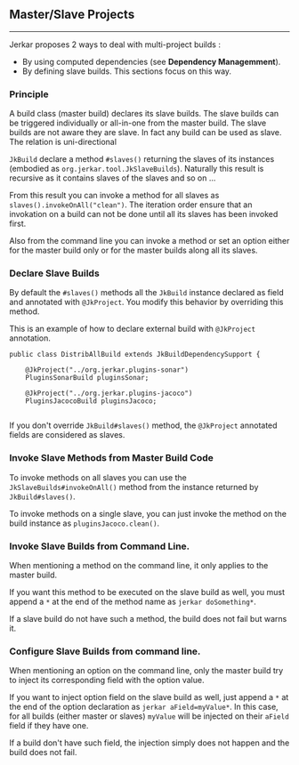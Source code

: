 ## Master/Slave Projects
-------------------------

Jerkar proposes 2 ways to deal with multi-project builds : 

* By using computed dependencies (see <strong>Dependency Managemment</strong>).
* By defining slave builds. This sections focus on this way.

### Principle

A build class (master build) declares its slave builds. The slave builds can be triggered individually or all-in-one from the master build.
The slave builds are not aware they are slave. In fact any build can be used as slave. The relation is uni-directional 

`JkBuild` declare a method `#slaves()` returning the slaves of its instances (embodied as `org.jerkar.tool.JkSlaveBuilds`). Naturally this result is recursive as it contains 
slaves of the slaves and so on ...

From this result you can invoke a method for all slaves as `slaves().invokeOnAll("clean")`. The iteration order ensure that an invokation on a build can not be done until all its slaves has been invoked first.  

Also from the command line you can invoke a method or set an option either for the master build only or for the master builds along all its slaves.

### Declare Slave Builds

By default the `#slaves()` methods all the `JkBuild` instance declared as field and annotated with `@JkProject`. You modify this behavior by overriding this method.

This is an example of how to declare external build with `@JkProject` annotation.

```
public class DistribAllBuild extends JkBuildDependencySupport {
	
	@JkProject("../org.jerkar.plugins-sonar")
	PluginsSonarBuild pluginsSonar;
	
	@JkProject("../org.jerkar.plugins-jacoco")
	PluginsJacocoBuild pluginsJacoco;
	
```

If you don't override `JkBuild#slaves()` method, the `@JkProject` annotated fields are considered as slaves.

### Invoke Slave Methods from Master Build Code

To invoke methods on all slaves you can use the `JkSlaveBuilds#invokeOnAll()` method from the instance returned by `JkBuild#slaves()`.

To invoke methods on a single slave, you can just invoke the method on the build instance as `pluginsJacoco.clean()`.

### Invoke Slave Builds from Command Line.

When mentioning a method on the command line, it only applies to the master build. 

If you want this method to be executed on the slave build as well, you must append a `*` at the end of the method name as `jerkar doSomething*`.

If a slave build do not have such a method, the build does not fail but warns it.

### Configure Slave Builds from command line.

When mentioning an option on the command line, only the master build try to inject its corresponding field with the option value.

If you want to inject option field on the slave build as well, just append a `*` at the end of the option declaration as `jerkar aField=myValue*`.
In this case, for all builds (either master or slaves) `myValue` will be injected on their `aField` field if they have one. 

If a build don't have such field, the injection simply does not happen and the build does not fail.
